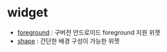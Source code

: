 # widget

- [foreground](./foreground.md) : 구버전 안드로이드 foreground 지원 위젯
- [shape](./shape.md) : 간단한 배경 구성이 가능한 위젯
